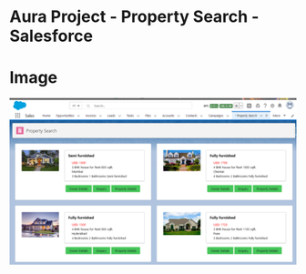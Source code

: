 # Aura Project - Property Search - Salesforce

# Image

![img](https://github.com/GABPAEZ/08-AuraSearchPropertyComponent/blob/main/images/image.png)
